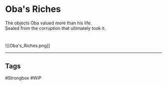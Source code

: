 # Oba's Riches
The objects Oba valued more than his life.  
Sealed from the corruption that ultimately took it.

#
![[Oba's_Riches.png]]

---
## Tags
#Strongbox
#WiP